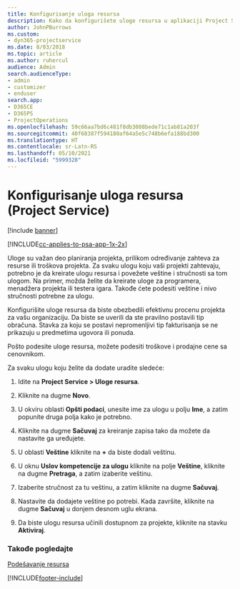 ```yaml
---
title: Konfigurisanje uloga resursa
description: Kako da konfigurišete uloge resursa u aplikaciji Project Service
author: JohnPBurrows
ms.custom:
- dyn365-projectservice
ms.date: 8/03/2018
ms.topic: article
ms.author: ruhercul
audience: Admin
search.audienceType:
- admin
- customizer
- enduser
search.app:
- D365CE
- D365PS
- ProjectOperations
ms.openlocfilehash: 59c66aa7bd6c481f8db3088bede71c1ab81a203f
ms.sourcegitcommit: 40f68387f594180af64a5e5c748b6efa188bd300
ms.translationtype: HT
ms.contentlocale: sr-Latn-RS
ms.lasthandoff: 05/10/2021
ms.locfileid: "5999328"
---
```

# <a name="configure-resource-roles-project-service"></a>Konfigurisanje uloga resursa (Project Service)

[!include [banner](../includes/psa-now-project-operations.md)]

[!INCLUDE[cc-applies-to-psa-app-1x-2x](../includes/cc-applies-to-psa-app-1x-2x.md)]

Uloge su važan deo planiranja projekta, prilikom određivanje zahteva za resurse ili troškova projekta. Za svaku ulogu koju vaši projekti zahtevaju, potrebno je da kreirate ulogu resursa i povežete veštine i stručnosti sa tom ulogom. Na primer, možda želite da kreirate uloge za programera, menadžera projekta ili testera igara. Takođe ćete podesiti veštine i nivo stručnosti potrebne za ulogu.  
  
 Konfigurišite uloge resursa da biste obezbedili efektivnu procenu projekta za vašu organizaciju.  Da biste se uverili da ste pravilno postavili tip obračuna. Stavka za koju se postavi nepromenljivi tip fakturisanja se ne prikazuju u predmetima ugovora ili ponuda.  
  
 Pošto podesite uloge resursa, možete podesiti troškove i prodajne cene sa cenovnikom.  
  
 Za svaku ulogu koju želite da dodate uradite sledeće:  
  
1.  Idite na **Project Service > Uloge resursa**.  
  
2.  Kliknite na dugme **Novo**.  
  
3.  U okviru oblasti **Opšti podaci**, unesite ime za ulogu u polju **Ime**, a zatim popunite druga polja kako je potrebno.  
  
4.  Kliknite na dugme **Sačuvaj** za kreiranje zapisa tako da možete da nastavite ga uređujete.  
  
5.  U oblasti **Veštine** kliknite na **+** da biste dodali veštinu.  
  
6.  U oknu **Uslov kompetencije za ulogu** kliknite na polje **Veštine**, kliknite na dugme **Pretraga**, a zatim izaberite veštinu.  
  
7.  Izaberite stručnost za tu veštinu, a zatim kliknite na dugme **Sačuvaj**.  
  
8.  Nastavite da dodajete veštine po potrebi. Kada završite, kliknite na dugme **Sačuvaj** u donjem desnom uglu ekrana.  
  
9. Da biste ulogu resursa učinili dostupnom za projekte, kliknite na stavku **Aktiviraj**.  
  
### <a name="see-also"></a>Takođe pogledajte  
 [Podešavanje resursa](../psa/set-up-resources.md)


[!INCLUDE[footer-include](../includes/footer-banner.md)]